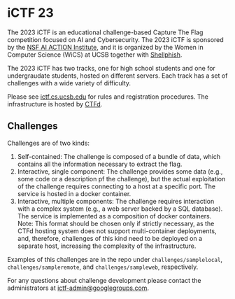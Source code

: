 # iCTF 23

The 2023 iCTF is an educational challenge-based Capture The Flag competition focused on AI and Cybersecurity.
The 2023 iCTF is sponsored by the [NSF AI ACTION Institute](https://action.ucsb.edu), and it is organized by the Women in Computer Science (WiCS) at UCSB together with [Shellphish](http://www.shellphish.net).

The 2023 iCTF has two tracks, one for high school students and one for undergraudate students, hosted on different servers.
Each track has a set of challenges with a wide variety of difficulty.

Please see [ictf.cs.ucsb.edu](https://ictf.cs.ucsb.edu) for rules and registration procedures.
The infrastructure is hosted by [CTFd](https://CTFd.io).

## Challenges

Challenges are of two kinds:
1. Self-contained: The challenge is composed of a bundle of data, which contains all the information necessary to extract the flag.
2. Interactive, single component: The challenge provides some data (e.g., some code or a description pf the challenge), but the actual exploitation of the challenge requires connecting to a host at a specific port. The service is hosted in a docker container.
3. Interactive, multiple components: The challenge requires interaction with a complex system (e.g., a web server backed by a SQL database). The service is implemented as a composition of docker containers. Note: This format should be chosen only if strictly necessary, as the CTFd hosting system does not support multi-container deployments, and, therefore, challenges of this kind need to be deployed on a separate host, increasing the complexity of the infrastructure.

Examples of this challenges are in the repo under `challenges/samplelocal`, `challenges/sampleremote`, and `challenges/sampleweb`, respectively.

For any questions about challenge development please contact the administrators at [ictf-admin@googlegroups.com](mailto:ictf-admin@googlegroups.com).
